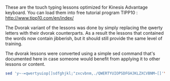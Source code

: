 These are the touch typing lessons optimized for Kinesis Advantage keyboard. You can load them into
free tutorial program TIPP10 : http://www.tipp10.com/en/index/

The Dvorak variant of the lessons was done by simply replacing the qwerty letters with their dvorak 
counterparts.
As a result the lessons that contained the words now contain jibberish, but it should still provide 
the same level of training.

The dvorak lessons were converted using a simple sed command that's documented here in case someone 
would benefit from applying it to other lessons or content.

```bash
sed 'y~-=qwertyuiop[]sdfghjkl;"zxcvbnm,./QWERTYUIOPSDFGHJKLZXCVBNM~[]'\'',.pyfgcrl/=oeuidhtns-;qjkxbmwvz'\'',.PYFGCRLOEUIDHTN;QJKXBM~' input.txt > output.txt
```
